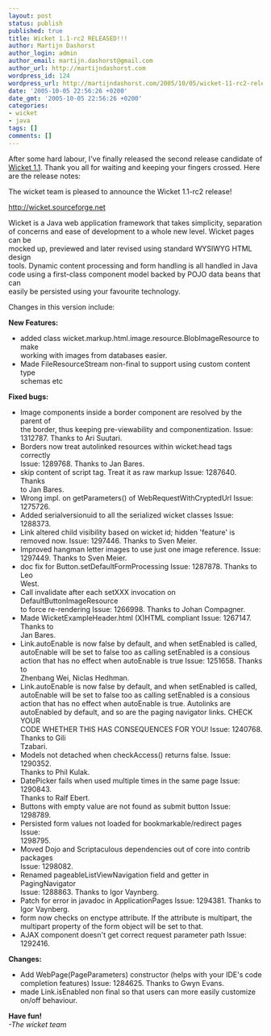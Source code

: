 ```yaml
---
layout: post
status: publish
published: true
title: Wicket 1.1-rc2 RELEASED!!!
author: Martijn Dashorst
author_login: admin
author_email: martijn.dashorst@gmail.com
author_url: http://martijndashorst.com
wordpress_id: 124
wordpress_url: http://martijndashorst.com/2005/10/05/wicket-11-rc2-released/
date: '2005-10-05 22:56:26 +0200'
date_gmt: '2005-10-05 22:56:26 +0200'
categories:
- wicket
- java
tags: []
comments: []
---
```

<p>
After some hard labour, I've finally released the second release candidate of <a href="http://wicket.sf.net">Wicket 1.1</a>. Thank you all for waiting and keeping your fingers crossed. Here are the release notes:</p>
<p>
The wicket team is pleased to announce the Wicket 1.1-rc2 release!</p>
<p>
<a href="http://wicket.sourceforge.net">http://wicket.sourceforge.net</a></p>
<p>
Wicket is a Java web application framework that takes simplicity, separation<br />
of concerns and ease of development to a whole new level. Wicket pages can be<br />
mocked up, previewed and later revised using standard WYSIWYG HTML design<br />
tools. Dynamic content processing and form handling is all handled in Java<br />
code using a first-class component model backed by POJO data beans that can<br />
easily be persisted using your favourite technology.</p>
<p>
Changes in this version include:</p>
<p>
  <b>New Features:</b></p>
<ul>
<li>added class wicket.markup.html.image.resource.BlobImageResource to make<br />
  working with images from databases easier. </li>
<li>Made FileResourceStream non-final to support using custom content type<br />
  schemas etc </li>
</ul>
<p>
  <b>Fixed bugs:</b></p>
<ul>
<li>Image components inside a border component are resolved by the parent of<br />
  the border, thus keeping pre-viewability and componentization. Issue:<br />
  1312787. Thanks to Ari Suutari. </li>
<li>Borders now treat autolinked resources within wicket:head tags correctly<br />
  Issue: 1289768. Thanks to Jan Bares. </li>
<li>skip content of script tag. Treat it as raw markup Issue: 1287640. Thanks<br />
  to Jan Bares. </li>
<li>Wrong impl. on getParameters() of WebRequestWithCryptedUrl Issue: 1275726. </li>
<li>Added serialversionuid to all the serialized wicket classes Issue: 1288373. </li>
<li>Link altered child visibility based on wicket id; hidden 'feature' is<br />
  removed now. Issue: 1297446. Thanks to Sven Meier. </li>
<li>Improved hangman letter images to use just one image reference. Issue:<br />
  1297449. Thanks to Sven Meier. </li>
<li>doc fix for Button.setDefaultFormProcessing Issue: 1287878. Thanks to Leo<br />
  West. </li>
<li>Call invalidate after each setXXX invocation on DefaultButtonImageResource<br />
  to force re-rendering Issue: 1266998. Thanks to Johan Compagner. </li>
<li>Made WicketExampleHeader.html (X)HTML compliant Issue: 1267147. Thanks to<br />
  Jan Bares. </li>
<li>Link.autoEnable is now false by default, and when setEnabled is called,<br />
  autoEnable will be set to false too as calling setEnabled is a consious<br />
  action that has no effect when autoEnable is true Issue: 1251658. Thanks to<br />
  Zhenbang Wei, Niclas Hedhman. </li>
<li>Link.autoEnable is now false by default, and when setEnabled is called,<br />
  autoEnable will be set to false too as calling setEnabled is a consious<br />
  action that has no effect when autoEnable is true. Autolinks are<br />
  autoEnabled by default, and so are the paging navigator links. CHECK YOUR<br />
  CODE WHETHER THIS HAS CONSEQUENCES FOR YOU! Issue: 1240768. Thanks to Gili<br />
  Tzabari. </li>
<li>Models not detached when checkAccess() returns false. Issue: 1290352.<br />
  Thanks to Phil Kulak. </li>
<li>DatePicker fails when used multiple times in the same page Issue: 1290843.<br />
  Thanks to Ralf Ebert. </li>
<li>Buttons with empty value are not found as submit button Issue: 1298789. </li>
<li>Persisted form values not loaded for bookmarkable/redirect pages Issue:<br />
  1298795. </li>
<li>Moved Dojo and Scriptaculous dependencies out of core into contrib packages<br />
  Issue: 1298082. </li>
<li>Renamed pageableListViewNavigation field and getter in PagingNavigator<br />
  Issue: 1288863. Thanks to Igor Vaynberg. </li>
<li>Patch for error in javadoc in ApplicationPages Issue: 1294381. Thanks to<br />
  Igor Vaynberg. </li>
<li>form now checks on enctype attribute. If the attribute is multipart, the<br />
  multipart property of the form object will be set to that. </li>
<li>AJAX component doesn't get correct request parameter path Issue: 1292416. </li>
</ul>
<p>
  <b>Changes:</b></p>
<ul>
<li>Add WebPage(PageParameters) constructor (helps with your IDE's code<br />
  completion features) Issue: 1284625. Thanks to Gwyn Evans. </li>
<li>made Link.isEnabled non final so that users can more easily customize<br />
  on/off behaviour.</li>
</ul>
<p>
<b>Have fun!</b><br />
<i>-The wicket team</i></p>

